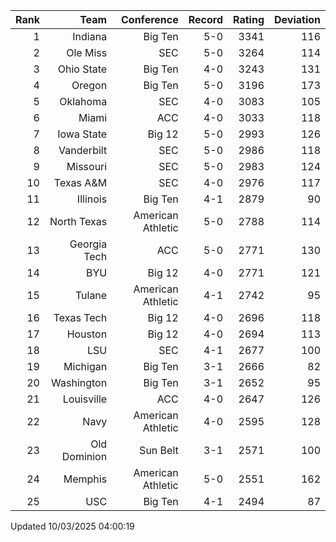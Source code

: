 | Rank  | Team                 | Conference           | Record   | Rating | Deviation |
| ---:  | ---:                 | ---:                 | ---:     | ---:   | ---:      |
| 1     | Indiana              | Big Ten              | 5-0      | 3341   | 116       |
| 2     | Ole Miss             | SEC                  | 5-0      | 3264   | 114       |
| 3     | Ohio State           | Big Ten              | 4-0      | 3243   | 131       |
| 4     | Oregon               | Big Ten              | 5-0      | 3196   | 173       |
| 5     | Oklahoma             | SEC                  | 4-0      | 3083   | 105       |
| 6     | Miami                | ACC                  | 4-0      | 3033   | 118       |
| 7     | Iowa State           | Big 12               | 5-0      | 2993   | 126       |
| 8     | Vanderbilt           | SEC                  | 5-0      | 2986   | 118       |
| 9     | Missouri             | SEC                  | 5-0      | 2983   | 124       |
| 10    | Texas A&M            | SEC                  | 4-0      | 2976   | 117       |
| 11    | Illinois             | Big Ten              | 4-1      | 2879   | 90        |
| 12    | North Texas          | American Athletic    | 5-0      | 2788   | 114       |
| 13    | Georgia Tech         | ACC                  | 5-0      | 2771   | 130       |
| 14    | BYU                  | Big 12               | 4-0      | 2771   | 121       |
| 15    | Tulane               | American Athletic    | 4-1      | 2742   | 95        |
| 16    | Texas Tech           | Big 12               | 4-0      | 2696   | 118       |
| 17    | Houston              | Big 12               | 4-0      | 2694   | 113       |
| 18    | LSU                  | SEC                  | 4-1      | 2677   | 100       |
| 19    | Michigan             | Big Ten              | 3-1      | 2666   | 82        |
| 20    | Washington           | Big Ten              | 3-1      | 2652   | 95        |
| 21    | Louisville           | ACC                  | 4-0      | 2647   | 126       |
| 22    | Navy                 | American Athletic    | 4-0      | 2595   | 128       |
| 23    | Old Dominion         | Sun Belt             | 3-1      | 2571   | 100       |
| 24    | Memphis              | American Athletic    | 5-0      | 2551   | 162       |
| 25    | USC                  | Big Ten              | 4-1      | 2494   | 87        |

Updated 10/03/2025 04:00:19
